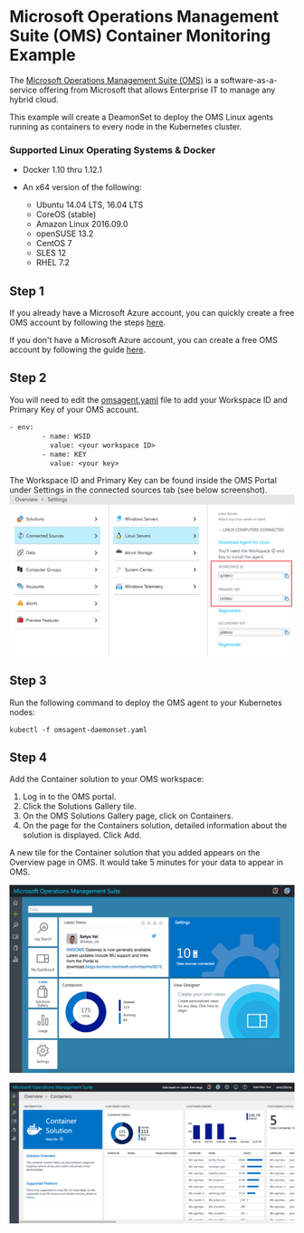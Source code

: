 # Microsoft Operations Management Suite (OMS) Container Monitoring Example

The [Microsoft Operations Management Suite (OMS)](https://www.microsoft.com/en-us/cloud-platform/operations-management-suite) is a software-as-a-service offering from Microsoft that allows Enterprise IT to manage any hybrid cloud.

This example will create a DeamonSet to deploy the OMS Linux agents running as containers to every node in the Kubernetes cluster.

### Supported Linux Operating Systems & Docker
- Docker 1.10 thru 1.12.1

- An x64 version of the following:
	- Ubuntu 14.04 LTS, 16.04 LTS
	- CoreOS (stable)
	- Amazon Linux 2016.09.0
	- openSUSE 13.2
	- CentOS 7
	- SLES 12
	- RHEL 7.2

## Step 1

If you already have a Microsoft Azure account, you can quickly create a free OMS account by following the steps [here](https://docs.microsoft.com/en-us/azure/log-analytics/log-analytics-get-started#sign-up-quickly-using-microsoft-azure).

If you don't have a Microsoft Azure account, you can create a free OMS account by following the guide [here](https://docs.microsoft.com/en-us/azure/log-analytics/log-analytics-get-started#sign-up-in-3-steps-using-oms).

## Step 2

You will need to edit the [omsagent.yaml](https://github.com/Microsoft/OMS-docker/blob/master/Kubernetes/omsagent.yaml) file to add your Workspace ID and Primary Key of your OMS account.

```
- env:
        - name: WSID
          value: <your workspace ID>
        - name: KEY
          value: <your key>
```

The Workspace ID and Primary Key can be found inside the OMS Portal under Settings in the connected sources tab (see below screenshot).
![connected-resources](./images/connected-resources.png)

## Step 3

Run the following command to deploy the OMS agent to your Kubernetes nodes:

```
kubectl -f omsagent-daemonset.yaml 
```

## Step 4

Add the Container solution to your OMS workspace:

1. Log in to the OMS portal.
2. Click the Solutions Gallery tile.
3. On the OMS Solutions Gallery page, click on Containers.
4. On the page for the Containers solution, detailed information about the solution is displayed. Click Add.

A new tile for the Container solution that you added appears on the Overview page in OMS. It would take 5 minutes for your data to appear in OMS.

![oms-portal](./images/oms-portal.png)

![coms-container-solution](./images/oms-container-solution.png)
